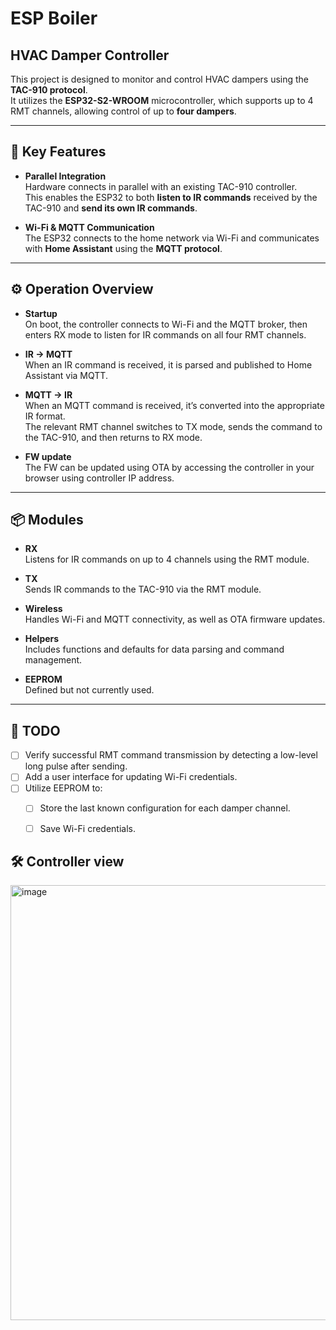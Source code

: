 # ESP Boiler  
## HVAC Damper Controller

This project is designed to monitor and control HVAC dampers using the **TAC-910 protocol**.  
It utilizes the **ESP32-S2-WROOM** microcontroller, which supports up to 4 RMT channels, allowing control of up to **four dampers**.

---

## 🚀 Key Features

- **Parallel Integration**  
  Hardware connects in parallel with an existing TAC-910 controller.  
  This enables the ESP32 to both **listen to IR commands** received by the TAC-910 and **send its own IR commands**.

- **Wi-Fi & MQTT Communication**  
  The ESP32 connects to the home network via Wi-Fi and communicates with **Home Assistant** using the **MQTT protocol**.

---

## ⚙️ Operation Overview

- **Startup**  
  On boot, the controller connects to Wi-Fi and the MQTT broker, then enters RX mode to listen for IR commands on all four RMT channels.

- **IR → MQTT**  
  When an IR command is received, it is parsed and published to Home Assistant via MQTT.

- **MQTT → IR**  
  When an MQTT command is received, it’s converted into the appropriate IR format.  
  The relevant RMT channel switches to TX mode, sends the command to the TAC-910, and then returns to RX mode.

- **FW update**  
  The FW can be updated using OTA by accessing the controller in your browser using controller IP address.

---

## 📦 Modules

- **RX**  
  Listens for IR commands on up to 4 channels using the RMT module.

- **TX**  
  Sends IR commands to the TAC-910 via the RMT module.

- **Wireless**  
  Handles Wi-Fi and MQTT connectivity, as well as OTA firmware updates.

- **Helpers**  
  Includes functions and defaults for data parsing and command management.

- **EEPROM**  
  Defined but not currently used.

---

## 📝 TODO

- [ ] Verify successful RMT command transmission by detecting a low-level long pulse after sending.  
- [ ] Add a user interface for updating Wi-Fi credentials.  
- [ ] Utilize EEPROM to:  
  - [ ] Store the last known configuration for each damper channel.  
  - [ ] Save Wi-Fi credentials.


## 🛠️ Controller view
<img width="915" height="696" alt="image" src="https://github.com/user-attachments/assets/ba949e85-a7b5-4301-97c7-c4e28e1ba06b" />


